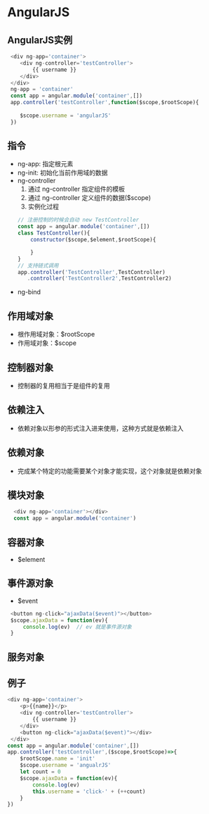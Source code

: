 # AngularJS
## AngularJS实例
```js
 <div ng-app='container'>
    <div ng-controller='testController'>
        {{ username }}
    </div>
 </div>
 ng-app = 'container'
 const app = angular.module('container',[])
 app.controller('testController',function($scope,$rootScope){
    
    $scope.username = 'angularJS'
 })
```
## 指令
  + ng-app: 指定根元素
  + ng-init: 初始化当前作用域的数据
  + ng-controller
    1. 通过 ng-controller 指定组件的模板
    2. 通过 ng-controller 定义组件的数据($scope)
    3. 实例化过程
    ```js
    // 注册控制的时候会自动 new TestController
    const app = angular.module('container',[])
    class TestController(){
        constructor($scope,$element,$rootScope){

        }
    }
    // 支持链式调用
    app.controller('TestController',TestController)
       .controller('TestController2',TestController2)
    ```
  + ng-bind
## 作用域对象
  + 根作用域对象：$rootScope
  + 作用域对象：$scope 
## 控制器对象
  + 控制器的复用相当于是组件的复用
## 依赖注入
  + 依赖对象以形参的形式注入进来使用，这种方式就是依赖注入
## 依赖对象
  + 完成某个特定的功能需要某个对象才能实现，这个对象就是依赖对象
## 模块对象
```js
  <div ng-app='container'></div>
  const app = angular.module('container')
```
  
## 容器对象
  + $element
## 事件源对象
  + $event
  ```js
   <button ng-click="ajaxData($event)"></button>
   $scope.ajaxData = function(ev){
       console.log(ev)  // ev 就是事件源对象
   }
  ```
## 服务对象
## 例子
```js
<div ng-app='container'>
    <p>{{name}}</p>
    <div ng-controller='testController'>
        {{ username }}
    </div>
    <button ng-click="ajaxData($event)"></div>
 </div>
const app = angular.module('container',[])
app.controller('testController',($scope,$rootScope)=>{
    $rootScope.name = 'init'
    $scope.username = 'angualrJS'
    let count = 0 
    $scope.ajaxData = function(ev){
        console.log(ev)
        this.username = 'click-' + (++count)
    }
})
```